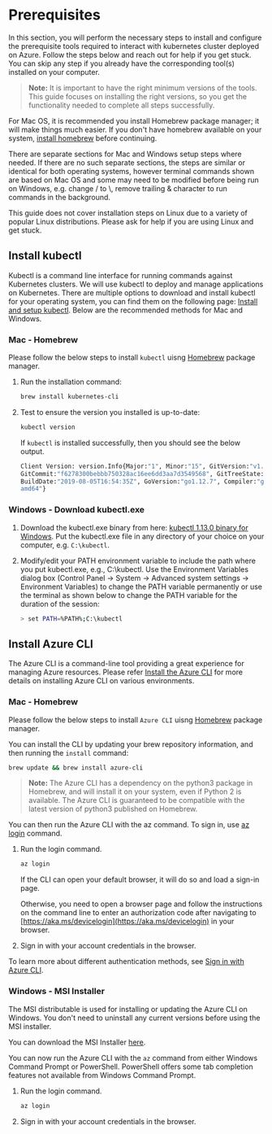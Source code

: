 # Prerequisites

In this section, you will perform the necessary steps to install and configure the prerequisite tools required to interact with kubernetes cluster deployed on Azure. Follow the steps below and reach out for help if you get stuck. You can skip any step if you already have the corresponding tool(s) installed on your computer.

> **Note:** It is important to have the right minimum versions of the tools. This guide focuses on installing the right versions, so you get the functionality needed to complete all steps successfully.

For Mac OS, it is recommended you install Homebrew package manager; it will make things much easier. If you don't have homebrew available on your system, [install homebrew](https://docs.brew.sh/Installation.html) before continuing.

There are separate sections for Mac and Windows setup steps where needed. If there are no such separate sections, the steps are similar or identical for both operating systems, however terminal commands shown are based on Mac OS and some may need to be modified before being run on Windows, e.g. change / to \\, remove trailing & character to run commands in the background.

This guide does not cover installation steps on Linux due to a variety of popular Linux distributions. Please ask for help if you are using Linux and get stuck.

## Install kubectl

Kubectl is a command line interface for running commands against Kubernetes clusters. We will use kubectl to deploy and manage applications on Kubernetes. There are multiple options to download and install kubectl for your operating system, you can find them on the following page: [Install and setup kubectl](https://kubernetes.io/docs/tasks/tools/install-kubectl/). Below are the recommended methods for Mac and Windows.

### Mac - Homebrew

Please follow the below steps to install `kubectl` uisng [Homebrew](https://brew.sh/) package manager.

1. Run the installation command:

	```bash
	brew install kubernetes-cli
	```

2. Test to ensure the version you installed is up-to-date:

	```bash
	kubectl version
	```

	If `kubectl` is installed successfully, then you should see the below output.

	```bash
	Client Version: version.Info{Major:"1", Minor:"15", GitVersion:"v1.15.2",   
	GitCommit:"f6278300bebbb750328ac16ee6dd3aa7d3549568", GitTreeState:"clean",
	BuildDate:"2019-08-05T16:54:35Z", GoVersion:"go1.12.7", Compiler:"gc", Platform:"darwin/
	amd64"}
	```

### Windows - Download kubectl.exe

1. Download the kubectl.exe binary from here: [kubectl 1.13.0 binary for Windows](https://storage.googleapis.com/kubernetes-release/release/v1.13.0/bin/windows/amd64/kubectl.exe). Put the kubectl.exe file in any directory of your choice on your computer, e.g. ```C:\kubectl```.

2. Modify/edit your PATH environment variable to include the path where you put kubectl.exe, e.g., C:\kubectl. Use the Environment Variables dialog box (Control Panel → System → Advanced system settings → Environment Variables) to change the PATH variable permanently or use the terminal as shown below to change the PATH variable for the duration of the session:

	```bash
	> set PATH=%PATH%;C:\kubectl
	```
	
## Install Azure CLI

The Azure CLI is a command-line tool providing a great experience for managing Azure resources. Please refer [Install the Azure CLI](https://docs.microsoft.com/en-us/cli/azure/install-azure-cli?view=azure-cli-latest) for more details on installing Azure CLI on various environments.

### Mac - Homebrew

Please follow the below steps to install `Azure CLI` uisng [Homebrew](https://brew.sh/) package manager.

You can install the CLI by updating your brew repository information, and then running the `install` command:

```bash
brew update && brew install azure-cli
```

> **Note:** The Azure CLI has a dependency on the python3 package in Homebrew, and will install it on your system, even if Python 2 is available. The Azure CLI is guaranteed to be compatible with the latest version of python3 published on Homebrew.

You can then run the Azure CLI with the az command. To sign in, use [az login](https://docs.microsoft.com/en-us/cli/azure/reference-index#az-login) command.

1. Run the login command.

	```bash
	az login
	```

	If the CLI can open your default browser, it will do so and load a sign-in page.

	Otherwise, you need to open a browser page and follow the instructions on the command line to enter an authorization code after navigating to [https://aka.ms/devicelogin](https://aka.ms/devicelogin) in your browser.

2. Sign in with your account credentials in the browser.

To learn more about different authentication methods, see [Sign in with Azure CLI](https://docs.microsoft.com/en-us/cli/azure/authenticate-azure-cli?view=azure-cli-latest).

### Windows - MSI Installer

The MSI distributable is used for installing or updating the Azure CLI on Windows. You don't need to uninstall any current versions before using the MSI installer.

You can download the MSI Installer [here](https://aka.ms/installazurecliwindows).

You can now run the Azure CLI with the `az` command from either Windows Command Prompt or PowerShell. PowerShell offers some tab completion features not available from Windows Command Prompt. 

1. Run the login command.

	```bash
	az login
	```

2. Sign in with your account credentials in the browser.
